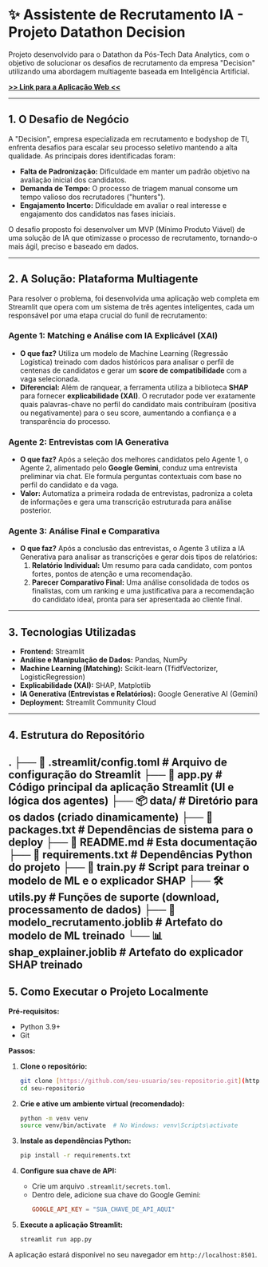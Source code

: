 # ✨ Assistente de Recrutamento IA - Projeto Datathon Decision

Projeto desenvolvido para o Datathon da Pós-Tech Data Analytics, com o objetivo de solucionar os desafios de recrutamento da empresa "Decision" utilizando uma abordagem multiagente baseada em Inteligência Artificial.

**[>> Link para a Aplicação Web <<](https://insira-o-link-do-seu-app-streamlit-aqui.streamlit.app/)**

---

## 1. O Desafio de Negócio

A "Decision", empresa especializada em recrutamento e bodyshop de TI, enfrenta desafios para escalar seu processo seletivo mantendo a alta qualidade. As principais dores identificadas foram:

* **Falta de Padronização:** Dificuldade em manter um padrão objetivo na avaliação inicial dos candidatos.
* **Demanda de Tempo:** O processo de triagem manual consome um tempo valioso dos recrutadores ("hunters").
* **Engajamento Incerto:** Dificuldade em avaliar o real interesse e engajamento dos candidatos nas fases iniciais.

O desafio proposto foi desenvolver um MVP (Mínimo Produto Viável) de uma solução de IA que otimizasse o processo de recrutamento, tornando-o mais ágil, preciso e baseado em dados.

---

## 2. A Solução: Plataforma Multiagente

Para resolver o problema, foi desenvolvida uma aplicação web completa em Streamlit que opera com um sistema de três agentes inteligentes, cada um responsável por uma etapa crucial do funil de recrutamento:

### Agente 1: Matching e Análise com IA Explicável (XAI)
* **O que faz?** Utiliza um modelo de Machine Learning (Regressão Logística) treinado com dados históricos para analisar o perfil de centenas de candidatos e gerar um **score de compatibilidade** com a vaga selecionada.
* **Diferencial:** Além de ranquear, a ferramenta utiliza a biblioteca **SHAP** para fornecer **explicabilidade (XAI)**. O recrutador pode ver exatamente quais palavras-chave no perfil do candidato mais contribuíram (positiva ou negativamente) para o seu score, aumentando a confiança e a transparência do processo.

### Agente 2: Entrevistas com IA Generativa
* **O que faz?** Após a seleção dos melhores candidatos pelo Agente 1, o Agente 2, alimentado pelo **Google Gemini**, conduz uma entrevista preliminar via chat. Ele formula perguntas contextuais com base no perfil do candidato e da vaga.
* **Valor:** Automatiza a primeira rodada de entrevistas, padroniza a coleta de informações e gera uma transcrição estruturada para análise posterior.

### Agente 3: Análise Final e Comparativa
* **O que faz?** Após a conclusão das entrevistas, o Agente 3 utiliza a IA Generativa para analisar as transcrições e gerar dois tipos de relatórios:
    1.  **Relatório Individual:** Um resumo para cada candidato, com pontos fortes, pontos de atenção e uma recomendação.
    2.  **Parecer Comparativo Final:** Uma análise consolidada de todos os finalistas, com um ranking e uma justificativa para a recomendação do candidato ideal, pronta para ser apresentada ao cliente final.

---

## 3. Tecnologias Utilizadas

* **Frontend:** Streamlit
* **Análise e Manipulação de Dados:** Pandas, NumPy
* **Machine Learning (Matching):** Scikit-learn (TfidfVectorizer, LogisticRegression)
* **Explicabilidade (XAI):** SHAP, Matplotlib
* **IA Generativa (Entrevistas e Relatórios):** Google Generative AI (Gemini)
* **Deployment:** Streamlit Community Cloud

---

## 4. Estrutura do Repositório

.
├── 📄 .streamlit/config.toml  # Arquivo de configuração do Streamlit
├── 🐍 app.py                  # Código principal da aplicação Streamlit (UI e lógica dos agentes)
├── 📦 data/                    # Diretório para os dados (criado dinamicamente)
├── 📄 packages.txt            # Dependências de sistema para o deploy
├── 📄 README.md                # Esta documentação
├── 📄 requirements.txt         # Dependências Python do projeto
├── 🤖 train.py                 # Script para treinar o modelo de ML e o explicador SHAP
├── 🛠️ utils.py                 # Funções de suporte (download, processamento de dados)
├── 🧠 modelo_recrutamento.joblib # Artefato do modelo de ML treinado
└── 📊 shap_explainer.joblib    # Artefato do explicador SHAP treinado
---

## 5. Como Executar o Projeto Localmente

**Pré-requisitos:**
* Python 3.9+
* Git

**Passos:**

1.  **Clone o repositório:**
    ```bash
    git clone [https://github.com/seu-usuario/seu-repositorio.git](https://github.com/seu-usuario/seu-repositorio.git)
    cd seu-repositorio
    ```

2.  **Crie e ative um ambiente virtual (recomendado):**
    ```bash
    python -m venv venv
    source venv/bin/activate  # No Windows: venv\Scripts\activate
    ```

3.  **Instale as dependências Python:**
    ```bash
    pip install -r requirements.txt
    ```

4.  **Configure sua chave de API:**
    * Crie um arquivo `.streamlit/secrets.toml`.
    * Dentro dele, adicione sua chave do Google Gemini:
        ```toml
        GOOGLE_API_KEY = "SUA_CHAVE_DE_API_AQUI"
        ```

5.  **Execute a aplicação Streamlit:**
    ```bash
    streamlit run app.py
    ```

A aplicação estará disponível no seu navegador em `http://localhost:8501`.
